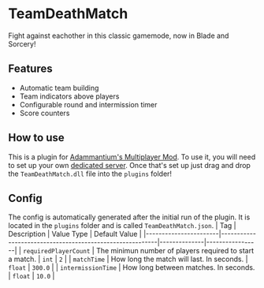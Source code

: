 # TeamDeathMatch
Fight against eachother in this classic gamemode, now in Blade and Sorcery!

## Features
- Automatic team building
- Team indicators above players
- Configurable round and intermission timer
- Score counters

## How to use
This is a plugin for [Adammantium's Multiplayer Mod](https://www.nexusmods.com/bladeandsorcery/mods/6888). To use it, you will need to set up your own [dedicated server](https://github.com/AdammantiumMultiplayer/Server). Once that's set up just drag and drop the `TeamDeathMatch.dll` file into the `plugins` folder!

## Config
The config is automatically generated after the initial run of the plugin. It is located in the `plugins` folder and is called `TeamDeathMatch.json`.
| Tag                   | Description                                              | Value Type   | Default Value   |
|-----------------------|----------------------------------------------------------|--------------|-----------------|
| `requiredPlayerCount` | The minimun number of players required to start a match. | `int`        | `2`             |
| `matchTime`           | How long the match will last. In seconds.                | `float`      | `300.0`         |
| `intermissionTime`    | How long between matches. In seconds.                    | `float`      | `10.0`          |

